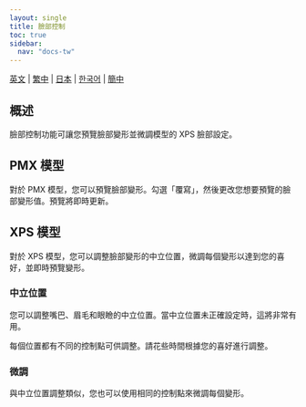 ```yaml
---
layout: single
title: 臉部控制
toc: true
sidebar:
  nav: "docs-tw"
---
```


[英文](/dancexr/features/facial_control) | [繁中](/tw/dancexr/features/facial_control) | [日本](/jp/dancexr/features/facial_control) | [한국어](/kr/dancexr/features/facial_control) | [簡中](/zh/dancexr/features/facial_control)

## 概述
臉部控制功能可讓您預覽臉部變形並微調模型的 XPS 臉部設定。

## PMX 模型
對於 PMX 模型，您可以預覽臉部變形。勾選「覆寫」，然後更改您想要預覽的臉部變形值。預覽將即時更新。

## XPS 模型
對於 XPS 模型，您可以調整臉部變形的中立位置，微調每個變形以達到您的喜好，並即時預覽變形。

### 中立位置
您可以調整嘴巴、眉毛和眼瞼的中立位置。當中立位置未正確設定時，這將非常有用。

每個位置都有不同的控制點可供調整。請花些時間根據您的喜好進行調整。

### 微調
與中立位置調整類似，您也可以使用相同的控制點來微調每個變形。